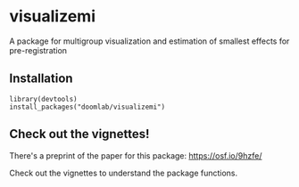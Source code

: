# visualizemi
A package for multigroup visualization and estimation of smallest effects for pre-registration

## Installation

```
library(devtools)
install_packages("doomlab/visualizemi")
```

## Check out the vignettes!

There's a preprint of the paper for this package: https://osf.io/9hzfe/

Check out the vignettes to understand the package functions.
